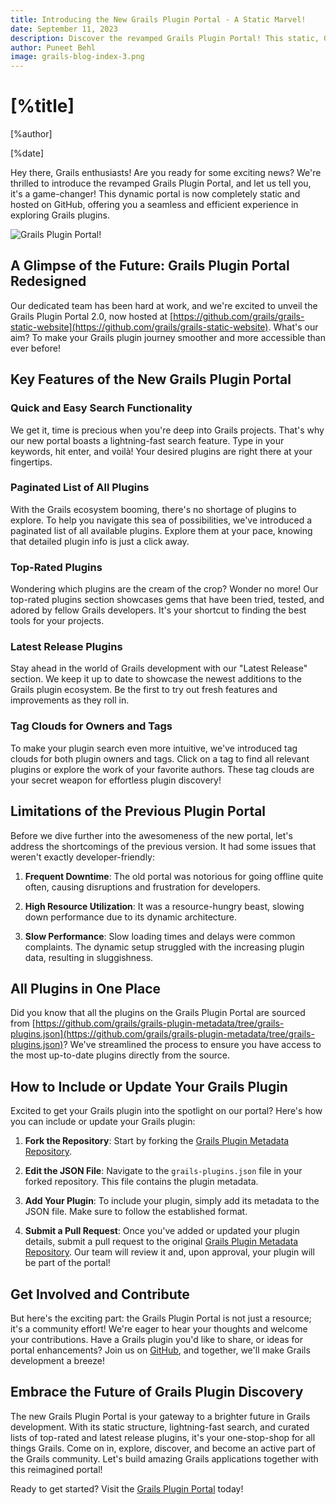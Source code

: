 ```yaml
---
title: Introducing the New Grails Plugin Portal - A Static Marvel!
date: September 11, 2023
description: Discover the revamped Grails Plugin Portal! This static, GitHub-hosted portal brings you lightning-fast plugin searches, curated lists of top-rated plugins, and seamless integration with the latest Grails ecosystem. Learn about its features, how to include your Grails plugin, and join the community to shape the future of Grails development. Say goodbye to the limitations of the old portal and embrace the convenience of the new Grails Plugin Portal!
author: Puneet Behl
image: grails-blog-index-3.png
---
```


# [%title]

[%author]

[%date]

Hey there, Grails enthusiasts! Are you ready for some exciting news? We're thrilled to introduce the revamped Grails Plugin Portal, and let us tell you, it's a game-changer! This dynamic portal is now completely static and hosted on GitHub, offering you a seamless and efficient experience in exploring Grails plugins.

![Grails Plugin Portal!](https://grails.org/blog/2023-09-11-new-grails-plugin-portal.png)

## A Glimpse of the Future: Grails Plugin Portal Redesigned

Our dedicated team has been hard at work, and we're excited to unveil the Grails Plugin Portal 2.0, now hosted at [https://github.com/grails/grails-static-website](https://github.com/grails/grails-static-website). What's our aim? To make your Grails plugin journey smoother and more accessible than ever before!

## Key Features of the New Grails Plugin Portal

### Quick and Easy Search Functionality

We get it, time is precious when you're deep into Grails projects. That's why our new portal boasts a lightning-fast search feature. Type in your keywords, hit enter, and voilà! Your desired plugins are right there at your fingertips.

### Paginated List of All Plugins

With the Grails ecosystem booming, there's no shortage of plugins to explore. To help you navigate this sea of possibilities, we've introduced a paginated list of all available plugins. Explore them at your pace, knowing that detailed plugin info is just a click away.

### Top-Rated Plugins

Wondering which plugins are the cream of the crop? Wonder no more! Our top-rated plugins section showcases gems that have been tried, tested, and adored by fellow Grails developers. It's your shortcut to finding the best tools for your projects.

### Latest Release Plugins

Stay ahead in the world of Grails development with our "Latest Release" section. We keep it up to date to showcase the newest additions to the Grails plugin ecosystem. Be the first to try out fresh features and improvements as they roll in.

### Tag Clouds for Owners and Tags

To make your plugin search even more intuitive, we've introduced tag clouds for both plugin owners and tags. Click on a tag to find all relevant plugins or explore the work of your favorite authors. These tag clouds are your secret weapon for effortless plugin discovery!

## Limitations of the Previous Plugin Portal

Before we dive further into the awesomeness of the new portal, let's address the shortcomings of the previous version. It had some issues that weren't exactly developer-friendly:

1. **Frequent Downtime**: The old portal was notorious for going offline quite often, causing disruptions and frustration for developers.

2. **High Resource Utilization**: It was a resource-hungry beast, slowing down performance due to its dynamic architecture.

3. **Slow Performance**: Slow loading times and delays were common complaints. The dynamic setup struggled with the increasing plugin data, resulting in sluggishness.

## All Plugins in One Place

Did you know that all the plugins on the Grails Plugin Portal are sourced from [https://github.com/grails/grails-plugin-metadata/tree/grails-plugins.json](https://github.com/grails/grails-plugin-metadata/tree/grails-plugins.json)? We've streamlined the process to ensure you have access to the most up-to-date plugins directly from the source.

## How to Include or Update Your Grails Plugin

Excited to get your Grails plugin into the spotlight on our portal? Here's how you can include or update your Grails plugin:

1. **Fork the Repository**: Start by forking the [Grails Plugin Metadata Repository](https://github.com/grails/grails-plugin-metadata).

2. **Edit the JSON File**: Navigate to the `grails-plugins.json` file in your forked repository. This file contains the plugin metadata.

3. **Add Your Plugin**: To include your plugin, simply add its metadata to the JSON file. Make sure to follow the established format.

4. **Submit a Pull Request**: Once you've added or updated your plugin details, submit a pull request to the original [Grails Plugin Metadata Repository](https://github.com/grails/grails-plugin-metadata). Our team will review it and, upon approval, your plugin will be part of the portal!

## Get Involved and Contribute

But here's the exciting part: the Grails Plugin Portal is not just a resource; it's a community effort! We're eager to hear your thoughts and welcome your contributions. Have a Grails plugin you'd like to share, or ideas for portal enhancements? Join us on [GitHub](https://github.com/grails/grails-static-website), and together, we'll make Grails development a breeze!

##  Embrace the Future of Grails Plugin Discovery

The new Grails Plugin Portal is your gateway to a brighter future in Grails development. With its static structure, lightning-fast search, and curated lists of top-rated and latest release plugins, it's your one-stop-shop for all things Grails. Come on in, explore, discover, and become an active part of the Grails community. Let's build amazing Grails applications together with this reimagined portal!

Ready to get started? Visit the [Grails Plugin Portal](https://grails.org/plugins.html) today!
